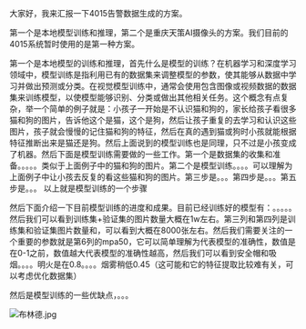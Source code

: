 大家好，我来汇报一下4015告警数据生成的方案。

第一个是本地模型训练和推理，第二个是重庆天策AI摄像头的方案。我们目前的4015系统暂时使用的是第一种方案。

第一个是本地模型的训练和推理，首先什么是模型的训练？在机器学习和深度学习领域中，模型训练是指利用已有的数据集来调整模型的参数，使其能够从数据中学习并做出预测或分类。在视觉模型训练中，通常会使用包含图像或视频数据的数据集来训练模型，以使模型能够识别、分类或做出其他相关任务。这个概念有点复杂，举一个简单的例子就是：小孩子一开始是不认识猫和狗的，家长给孩子看很多猫和狗的图片，告诉他这个是猫，这个是狗，然后让孩子重复的去学习和认识这些图片，孩子就会慢慢的记住猫和狗的特征，然后在真的遇到猫或狗时小孩就能根据特征推断出来是猫还是狗。然后上面说到的模型训练也是同理，只不过是小孩变成了机器。然后下面是模型训练需要做的一些工作。第一个是数据集的收集和准备。。。。。类似于上面例子中的猫和狗的图片。第二个是模型训练。。。。可以理解为上面例子中让小孩去反复的看这些猫和狗的图片。第三步是。。。第四步是。。。第五步是。。。 以上就是模型训练的一个步骤

然后下面介绍一下目前模型训练的进度和成果。目前已经训练好的模型有：。。。。。然后我们可以看到训练集+验证集的图片数量大概在1w左右。第三列和第四列是训练集和验证集图片数量和，可以看到大概在8000张左右。然后我们需要关注的一个重要的参数就是第6列的mpa50，它可以简单理解为代表模型的准确性，数值是在0-1之前，数值越大代表模型的准确性越高，然后我们可以看到安全帽和吸烟。。。。明火是在0.8。。。。烟雾稍低0.45（这可能和它的特征提取比较难有关，可以考虑优化数据集）

然后是模型训练的一些优缺点，。。。


![布林德.jpg](https://yancey-note-img.oss-cn-beijing.aliyuncs.com/2c6a224ab4788d8233a917466d2fbd4.jpg)













